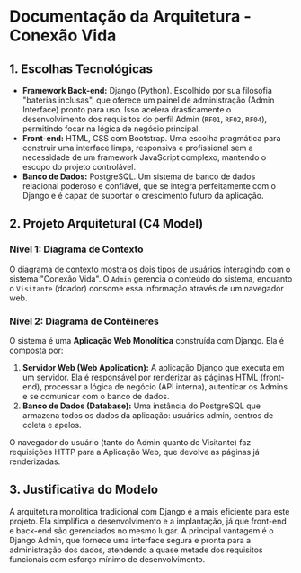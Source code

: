 # Documentação da Arquitetura - Conexão Vida

## 1. Escolhas Tecnológicas
- **Framework Back-end:** Django (Python). Escolhido por sua filosofia "baterias inclusas", que oferece um painel de administração (Admin Interface) pronto para uso. Isso acelera drasticamente o desenvolvimento dos requisitos do perfil Admin (`RF01`, `RF02`, `RF04`), permitindo focar na lógica de negócio principal.
- **Front-end:** HTML, CSS com Bootstrap. Uma escolha pragmática para construir uma interface limpa, responsiva e profissional sem a necessidade de um framework JavaScript complexo, mantendo o escopo do projeto controlável.
- **Banco de Dados:** PostgreSQL. Um sistema de banco de dados relacional poderoso e confiável, que se integra perfeitamente com o Django e é capaz de suportar o crescimento futuro da aplicação.

## 2. Projeto Arquitetural (C4 Model)

### Nível 1: Diagrama de Contexto
O diagrama de contexto mostra os dois tipos de usuários interagindo com o sistema "Conexão Vida". O `Admin` gerencia o conteúdo do sistema, enquanto o `Visitante` (doador) consome essa informação através de um navegador web.


### Nível 2: Diagrama de Contêineres
O sistema é uma **Aplicação Web Monolítica** construída com Django. Ela é composta por:
1.  **Servidor Web (Web Application):** A aplicação Django que executa em um servidor. Ela é responsável por renderizar as páginas HTML (front-end), processar a lógica de negócio (API interna), autenticar os Admins e se comunicar com o banco de dados.
2.  **Banco de Dados (Database):** Uma instância do PostgreSQL que armazena todos os dados da aplicação: usuários admin, centros de coleta e apelos.

O navegador do usuário (tanto do Admin quanto do Visitante) faz requisições HTTP para a Aplicação Web, que devolve as páginas já renderizadas.


## 3. Justificativa do Modelo
A arquitetura monolítica tradicional com Django é a mais eficiente para este projeto. Ela simplifica o desenvolvimento e a implantação, já que front-end e back-end são gerenciados no mesmo lugar. A principal vantagem é o Django Admin, que fornece uma interface segura e pronta para a administração dos dados, atendendo a quase metade dos requisitos funcionais com esforço mínimo de desenvolvimento.
